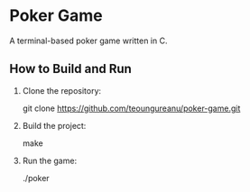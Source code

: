 # Poker Game

A terminal-based poker game written in C.

## How to Build and Run
1. Clone the repository:

   git clone https://github.com/teoungureanu/poker-game.git

2. Build the project:

   make

3. Run the game:

   ./poker
